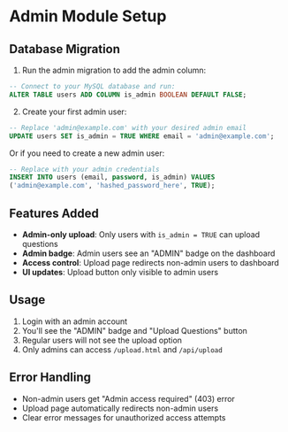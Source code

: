 # Admin Module Setup

## Database Migration

1. Run the admin migration to add the admin column:
```sql
-- Connect to your MySQL database and run:
ALTER TABLE users ADD COLUMN is_admin BOOLEAN DEFAULT FALSE;
```

2. Create your first admin user:
```sql
-- Replace 'admin@example.com' with your desired admin email
UPDATE users SET is_admin = TRUE WHERE email = 'admin@example.com';
```

Or if you need to create a new admin user:
```sql
-- Replace with your admin credentials
INSERT INTO users (email, password, is_admin) VALUES 
('admin@example.com', 'hashed_password_here', TRUE);
```

## Features Added

- **Admin-only upload**: Only users with `is_admin = TRUE` can upload questions
- **Admin badge**: Admin users see an "ADMIN" badge on the dashboard
- **Access control**: Upload page redirects non-admin users to dashboard
- **UI updates**: Upload button only visible to admin users

## Usage

1. Login with an admin account
2. You'll see the "ADMIN" badge and "Upload Questions" button
3. Regular users will not see the upload option
4. Only admins can access `/upload.html` and `/api/upload`

## Error Handling

- Non-admin users get "Admin access required" (403) error
- Upload page automatically redirects non-admin users
- Clear error messages for unauthorized access attempts